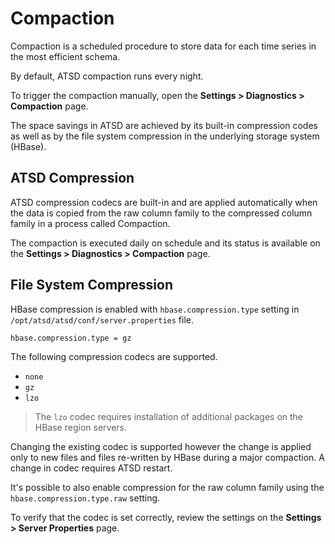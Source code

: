 # Compaction

Compaction is a scheduled procedure to store data for each time series in the most efficient schema.

By default, ATSD compaction runs every night.

To trigger the compaction manually, open the **Settings > Diagnostics > Compaction** page.

The space savings in ATSD are achieved by its built-in compression codes as well as by the file system compression in the underlying storage system (HBase).

## ATSD Compression

ATSD compression codecs are built-in and are applied automatically when the data is copied from the raw column family to the compressed column family in a process called Compaction.

The compaction is executed daily on schedule and its status is available on the **Settings > Diagnostics > Compaction** page.

## File System Compression

HBase compression is enabled with `hbase.compression.type` setting in `/opt/atsd/atsd/conf/server.properties` file.

```txt
hbase.compression.type = gz
```

The following compression codecs are supported.

* `none`
* `gz`
* `lzo`

> The `lzo` codec requires installation of additional packages on the HBase region servers.

Changing the existing codec is supported however the change is applied only to new files and files re-written by HBase during a major compaction.
A change in codec requires ATSD restart.

It's possible to also enable compression for the raw column family using the `hbase.compression.type.raw` setting.

To verify that the codec is set correctly, review the settings on the **Settings > Server Properties** page.